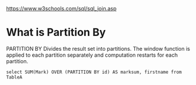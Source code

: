 
https://www.w3schools.com/sql/sql_join.asp


# What is Partition By
PARTITION BY Divides the result set into partitions. The window function is applied to each partition separately and computation restarts for each partition.

```
select SUM(Mark) OVER (PARTITION BY id) AS marksum, firstname from TableA
```
